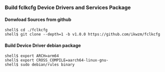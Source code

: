 ### Build fclkcfg Device Drivers and Services Package

#### Donwload Sources from github

```
shell$ cd ./fclkcfg
shell$ git clone --depth=1 -b v1.0.0 https://github.com/ikwzm/fclkcfg
```

#### Build Device Driver debian package

```
shell$ export ARCH=arm64
shell$ export CROSS_COMPILE=aarch64-linux-gnu-
shell$ sudo debian/rules binary
```

